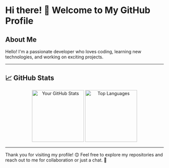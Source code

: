 # Hi there! 👋 Welcome to My GitHub Profile

## About Me

Hello! I'm a passionate developer who loves coding, learning new technologies, and working on exciting projects.

---

## 📈 GitHub Stats

<p align="center">
  <img src="https://github-readme-stats.vercel.app/api?username=KostasSliazas&show_icons=true&theme=radical" alt="Your GitHub Stats" height="165"/>
  <img src="https://github-readme-stats.vercel.app/api/top-langs/?username=KostasSliazas&layout=compact&theme=radical" alt="Top Languages" height="165"/>
</p>

---

Thank you for visiting my profile! 😊 Feel free to explore my repositories and reach out to me for collaboration or just a chat. 🚀

